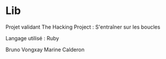 # Lib
Projet validant The Hacking Project : S'entraîner sur les boucles

Langage utilisé : Ruby

Bruno Vongxay
Marine Calderon

